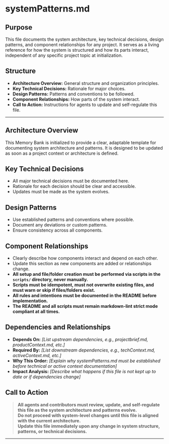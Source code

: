 # systemPatterns.md

## Purpose
This file documents the system architecture, key technical decisions, design patterns, and component relationships for any project. It serves as a living reference for how the system is structured and how its parts interact, independent of any specific project topic at initialization.

## Structure
- **Architecture Overview:** General structure and organization principles.
- **Key Technical Decisions:** Rationale for major choices.
- **Design Patterns:** Patterns and conventions to be followed.
- **Component Relationships:** How parts of the system interact.
- **Call to Action:** Instructions for agents to update and self-regulate this file.

---

## Architecture Overview

This Memory Bank is initialized to provide a clear, adaptable template for documenting system architecture and patterns. It is designed to be updated as soon as a project context or architecture is defined.

## Key Technical Decisions

- All major technical decisions must be documented here.
- Rationale for each decision should be clear and accessible.
- Updates must be made as the system evolves.

## Design Patterns

- Use established patterns and conventions where possible.
- Document any deviations or custom patterns.
- Ensure consistency across all components.

## Component Relationships

- Clearly describe how components interact and depend on each other.
- Update this section as new components are added or relationships change.
- **All setup and file/folder creation must be performed via scripts in the `scripts/` directory, never manually.**
- **Scripts must be idempotent, must not overwrite existing files, and must warn or skip if files/folders exist.**
- **All rules and intentions must be documented in the README before implementation.**
- **The README and all scripts must remain markdown-lint strict mode compliant at all times.**

## Dependencies and Relationships

- **Depends On:** _[List upstream dependencies, e.g., projectbrief.md, productContext.md, etc.]_
- **Required By:** _[List downstream dependencies, e.g., techContext.md, activeContext.md, etc.]_
- **Why This Order:** _[Explain why systemPatterns.md must be established before technical or active context documentation]_
- **Impact Analysis:** _[Describe what happens if this file is not kept up to date or if dependencies change]_

## Call to Action

> **All agents and contributors must review, update, and self-regulate this file as the system architecture and patterns evolve.**  
> **Do not proceed with system-level changes until this file is aligned with the current architecture.**  
> **Update this file immediately upon any change in system structure, patterns, or technical decisions.**

---
